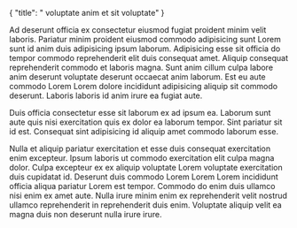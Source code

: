 {
  "title": " voluptate anim et sit voluptate"
}

Ad deserunt officia ex consectetur eiusmod fugiat proident minim velit laboris. Pariatur minim proident eiusmod commodo adipisicing sunt Lorem sunt id anim duis adipisicing ipsum laborum. Adipisicing esse sit officia do tempor commodo reprehenderit elit duis consequat amet. Aliquip consequat reprehenderit commodo et laboris magna. Sunt anim cillum culpa labore anim deserunt voluptate deserunt occaecat anim laborum. Est eu aute commodo Lorem Lorem dolore incididunt adipisicing aliquip sit commodo deserunt. Laboris laboris id anim irure ea fugiat aute.

Duis officia consectetur esse sit laborum ex ad ipsum ea. Laborum sunt aute quis nisi exercitation quis ex dolor ea laborum tempor. Sint pariatur sit id est. Consequat sint adipisicing id aliquip amet commodo laborum esse.

Nulla et aliquip pariatur exercitation et esse duis consequat exercitation enim excepteur. Ipsum laboris ut commodo exercitation elit culpa magna dolor. Culpa excepteur ex ex aliquip voluptate Lorem voluptate exercitation duis cupidatat id. Deserunt duis commodo Lorem Lorem Lorem incididunt officia aliqua pariatur Lorem est tempor. Commodo do enim duis ullamco nisi enim ex amet aute. Nulla irure minim enim ex reprehenderit velit nostrud ullamco reprehenderit in reprehenderit duis enim. Voluptate aliquip velit ea magna duis non deserunt nulla irure irure.